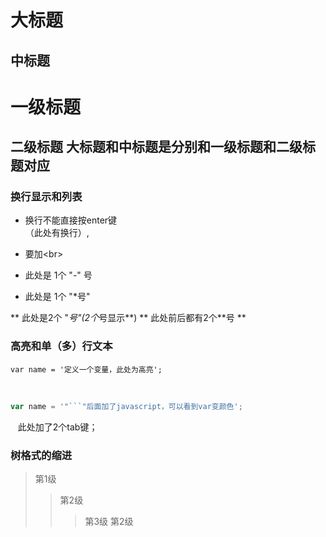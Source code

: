 大标题
====
中标题
---

# 一级标题
## 二级标题 大标题和中标题是分别和一级标题和二级标题对应


### 换行显示和列表
- 换行不能直接按enter键<br>（此处有换行）,
- 要加\<br>

- 此处是 1个 "-" 号
* 此处是 1个 "*号"     

** 此处是2个 "*号"(2个*号显示**)
** 此处前后都有2个**号 **


### 高亮和单（多）行文本
```
var name = '定义一个变量，此处为高亮';
```
<br>

```javascript
var name = '"```"后面加了javascript，可以看到var变颜色';
```


    此处加了2个tab键；
    
### 树格式的缩进
> 第1级
>> 第2级
>>> 第3级
>> 第2级






